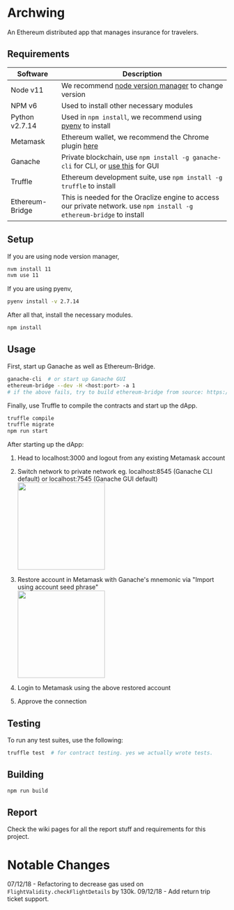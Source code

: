# Archwing

An Ethereum distributed app that manages insurance for travelers.

## Requirements

| Software       | Description                                                                                                               |
| -------------- | ------------------------------------------------------------------------------------------------------------------------- |
| Node v11       | We recommend [node version manager](https://github.com/creationix/nvm) to change version                                  |
| NPM v6         | Used to install other necessary modules                                                                                   |
| Python v2.7.14 | Used in `npm install`, we recommend using [pyenv](https://github.com/pyenv/pyenv) to install                              |
| Metamask       | Ethereum wallet, we recommend the Chrome plugin [here](https://metamask.io/)                                              |
| Ganache        | Private blockchain, use `npm install -g ganache-cli` for CLI, or [use this](https://truffleframework.com/ganache) for GUI |
| Truffle        | Ethereum development suite, use `npm install -g truffle` to install                                                       |
| Ethereum-Bridge| This is needed for the Oraclize engine to access our private network. use `npm install -g ethereum-bridge` to install     | 

## Setup

If you are using node version manager,

```sh
nvm install 11
nvm use 11
```

If you are using pyenv,

```sh
pyenv install -v 2.7.14
```

After all that, install the necessary modules.


```sh
npm install
```

## Usage

First, start up Ganache as well as Ethereum-Bridge.

```sh
ganache-cli  # or start up Ganache GUI
ethereum-bridge --dev -H <host:port> -a 1 
# if the above fails, try to build ethereum-bridge from source: https://github.com/oraclize/ethereum-bridge
```

Finally, use Truffle to compile the contracts and start up the dApp.

```sh
truffle compile
truffle migrate
npm run start
```

After starting up the dApp:

1. Head to localhost:3000 and logout from any existing Metamask account

2. Switch network to private network eg. localhost:8545 (Ganache CLI default) or localhost:7545 (Ganache GUI default)
   <br><img src="images/metamask_networks.png" width="200">

3. Restore account in Metamask with Ganache's mnemonic
   via "Import using account seed phrase"
   <br><img src="images/metamask_seed.png" width="200">

4. Login to Metamask using the above restored account

5. Approve the connection

## Testing

To run any test suites, use the following:

```sh
truffle test  # for contract testing. yes we actually wrote tests.
```

## Building

```sh
npm run build
```

## Report

Check the wiki pages for all the report stuff and requirements for this project.

# Notable Changes
07/12/18 - Refactoring to decrease gas used on `FlightValidity.checkFlightDetails` by 130k.
09/12/18 - Add return trip ticket support.

